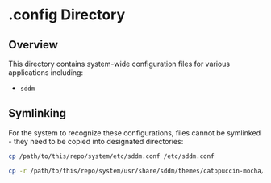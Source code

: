 # .config Directory

## Overview  
This directory contains system-wide configuration files for various applications including:  

- `sddm`

## Symlinking

For the system to recognize these configurations, files cannot be symlinked - they need to be copied into designated directories:  

```bash
cp /path/to/this/repo/system/etc/sddm.conf /etc/sddm.conf

cp -r /path/to/this/repo/system/usr/share/sddm/themes/catppuccin-mocha/ /usr/share/sddm/themes/catppuccin-mocha
````
